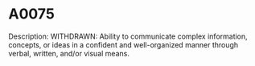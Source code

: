 # A0075
Description: WITHDRAWN: Ability to communicate complex information, concepts, or ideas in a confident and well-organized manner through verbal, written, and/or visual means.
